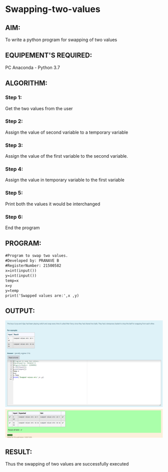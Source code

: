 # Swapping-two-values
## AIM:
To write a python program for swapping of two values
## EQUIPEMENT'S REQUIRED: 
PC
Anaconda - Python 3.7
## ALGORITHM: 
### Step 1:
Get the two values from the user
### Step 2: 
Assign the value of second variable to a temporary variable 
### Step 3: 
Assign the value of the first variable to the second variable.
### Step 4:  
Assign the value in temporary variable to the first variable
### Step 5: 
Print both the values it would be interchanged
### Step 6: 
End the program
## PROGRAM:
~~~
#Program to swap two values.
#Developed by: PRANAVE B 
#RegisterNumber: 21500582
x=int(input())
y=int(input())
temp=x
x=y
y=temp
print('Swapped values are:',x ,y)
~~~

## OUTPUT:

![github logo](SWAPPING.png)


## RESULT:
Thus the swapping of two values are successfully executed



